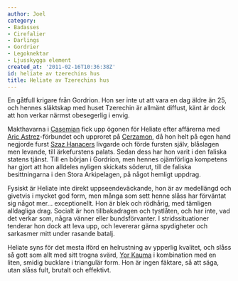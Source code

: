 ```yaml
---
author: Joel
category:
- Badasses
- Cirefalier
- Darlings
- Gordrier
- Legoknektar
- Ljusskygga element
created_at: '2011-02-16T10:36:38Z'
id: heliate av tzerechins hus
title: Heliate av Tzerechins hus
---
```

En gåtfull krigare från Gordrion. Hon ser inte ut att vara en dag äldre än 25, och hennes släktskap med huset Tzerechin är allmänt diffust, känt är dock att hon verkar närmst obesegerlig i envig.

Makthavarna i [Casemian] fick upp ögonen för Heliate efter affärerna med [Aric Astrez]-förbundet och upproret på [Cerzamon], då hon helt på egen hand negjorde furst [Szaz Hanacers] livgarde och förde fursten själv, blåslagen men levande, till ärkefurstens palats. Sedan dess har hon varit i den faliska statens tjänst. Till en början i Gordrion, men hennes ojämförliga kompetens har gjort att hon alldeles nyligen skickats söderut, till de faliska besittningarna i den Stora Arkipelagen, på något hemligt uppdrag.

Fysiskt är Heliate inte direkt uppseendeväckande, hon är av medellängd och givetvis i mycket god form, men många som sett henne slåss har förväntat sig något mer... exceptionellt. Hon är blek och rödhårig, med tämligen alldagliga drag. Socialt är hon tillbakadragen och tystlåten, och har inte, vad det verkar som, några vänner eller bundsförvanter. I stridssituationer tenderar hon dock att leva upp, och levererar gärna spydigheter och sarkasmer mitt under rasande batalj.

Heliate syns för det mesta iförd en helrustning av ypperlig kvalitet, och slåss så gott som allt med sitt trogna svärd, [Yor Kauma] i kombination med en liten, smidig bucklare i triangulär form. Hon är ingen fäktare, så att säga, utan slåss fult, brutalt och effektivt.

  [Casemian]: Casemian
  [Aric Astrez]: Aric_Astrez
  [Cerzamon]: Cerzamon
  [Szaz Hanacers]: Szaz_Hanacer
  [Yor Kauma]: Yor_Kauma